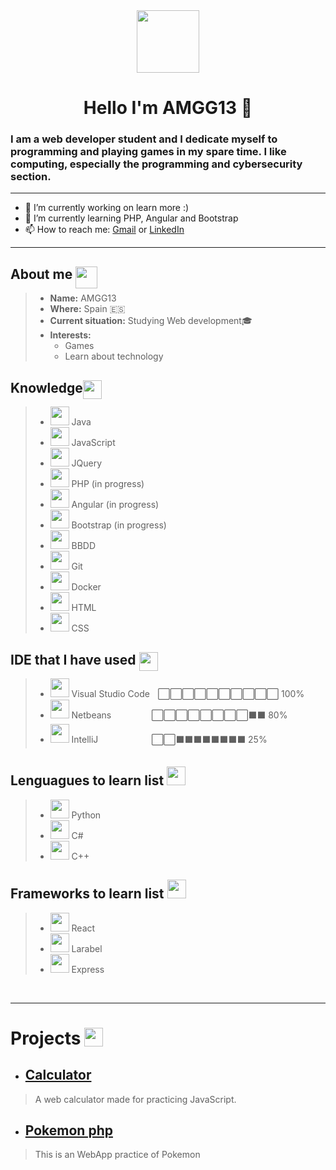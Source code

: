 <div id="presentation" align="center">
    <img src="https://img.icons8.com/color/2x/programming.png" width="100">
    <h1>Hello I'm AMGG13 👋</h1>
    <h3 align="left"> I am a <strong>web developer student</strong> and I dedicate myself to <strong>programming and playing games</strong> in my spare time. I like computing, especially the <strong>programming and cybersecurity</strong> section.
    </h3>
</div>
<hr>

- 🔭 I’m currently working on learn more :)
- 🌱 I’m currently learning PHP, Angular and Bootstrap
- 📫 How to reach me: [Gmail](mailto:alvinmillergarciagarcia@gmail.com) or [LinkedIn](https://www.linkedin.com/in/alvin-garcia-garcia-31947a1b6/)

    

___

## About me <img src="https://img.icons8.com/color/512/gender-neutral-user.png" width="35" style="position: absolute; margin-left: 5px;">
>* **Name:** AMGG13
>* **Where:** Spain 🇪🇸
>* **Current situation:** Studying Web development🎓
>* **Interests:**
>   * Games
>   * Learn about technology
## Knowledge <img src="https://img.icons8.com/external-rabit-jes-outline-color-rabit-jes/2x/external-knowledge-education-rabit-jes-outline-color-rabit-jes.png" width="30" style="position: absolute;">
> * <img src="https://img.icons8.com/fluency/512/java-coffee-cup-logo.png" width="30"> Java
>* <img src="https://img.icons8.com/color/512/javascript.png"  width="30"> JavaScript
>* <img src="https://img.icons8.com/external-tal-revivo-color-tal-revivo/512/external-jquery-is-a-javascript-library-designed-to-simplify-html-logo-color-tal-revivo.png"  width="30"> JQuery
>* <img src="https://img.icons8.com/officel/512/php-logo.png" width="30"> PHP (in progress)
>* <img src="https://img.icons8.com/fluency/512/angularjs.png" width="30"> Angular (in progress)
>* <img src="https://img.icons8.com/color/512/bootstrap.png" width="30"> Bootstrap (in progress)
>* <img src="https://img.icons8.com/dusk/512/database-restore.png" width="30"> BBDD
>* <img src="https://img.icons8.com/color/2x/git.png" width="30"> Git
>* <img src="https://img.icons8.com/fluency/512/docker.png" width="30"> Docker
>* <img src="https://img.icons8.com/color/512/html-5.png" width="30"> HTML
>* <img src="https://img.icons8.com/fluency/512/css3.png" width="30"> CSS

## IDE that I have used <img src="https://img.icons8.com/external-flaticons-flat-flat-icons/512/external-ide-computer-programming-flaticons-flat-flat-icons.png" width="30" style="position: absolute;  margin-left: 5px;">
> * <img src="https://img.icons8.com/fluency/512/visual-studio-code-2019.png" width="30"> Visual Studio Codeㅤ⬜⬜⬜⬜⬜⬜⬜⬜⬜⬜ 100%
> * <img src="https://img.icons8.com/windows/512/netbeans.png" width="30"> Netbeansㅤㅤㅤㅤㅤ⬜⬜⬜⬜⬜⬜⬜⬜⬛⬛ 80%
> * <img src="https://img.icons8.com/color/512/intellij-idea.png" width="30"> IntelliJ ㅤㅤ ㅤㅤㅤㅤ⬜⬜⬛⬛⬛⬛⬛⬛⬛⬛ 25%

## Lenguagues to learn list <img src ="https://img.icons8.com/color/2x/google-code.png" width="30">
>* <img src="https://img.icons8.com/color/512/python.png" width="30"> Python
>* <img src="https://img.icons8.com/fluency/512/c-sharp-logo.png" width="30"> C#
>* <img src="https://img.icons8.com/color/512/c-plus-plus-logo.png" width="30"> C++

## Frameworks to learn list <img src ="https://img.icons8.com/officel/512/learning.png" width="30">
>* <img src="https://img.icons8.com/plasticine/512/react.png" width="30"> React
>* <img src="https://img.icons8.com/fluency/512/laravel.png" width="30"> Larabel
>* <img src="https://img.icons8.com/fluency/512/node-js.png" width="30"> Express

<br>
<hr>

# Projects <img src= "https://media3.giphy.com/media/Vu0PkdzYs33ugVj915/200w.webp?cid=ecf05e47tkaev8peuh0nw0huyc4hjyut2p6ftwgde00xnsnk&rid=200w.webp&ct=s"  width="30" style="position: absolute; margin-left: 5px;">

* ## [Calculator](https://github.com/AMGG13/Calculator)
>  A web calculator made for practicing JavaScript.

* ## [Pokemon php](https://github.com/AMGG13/pokemon_php)
> This is an WebApp practice of Pokemon
